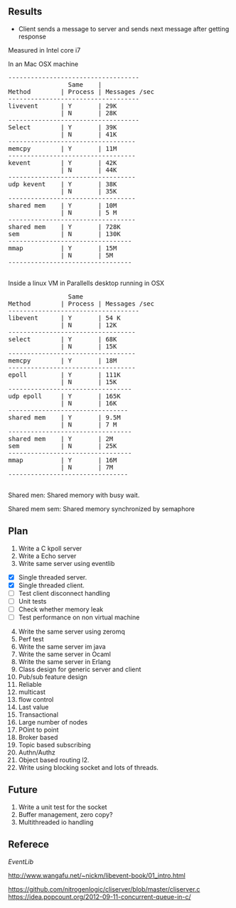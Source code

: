 Results
--------------------------------------

- Client sends a message to server and sends next message after getting response

Measured in Intel core i7

In an Mac OSX machine
<pre>
-----------------------------------
                Same    | 
Method        | Process | Messages /sec
-----------------------------------
livevent      | Y       | 29K
              | N       | 28K
-----------------------------------
Select        | Y       | 39K
              | N       | 41K
----------------------------------
memcpy        | Y       | 11M
----------------------------------
kevent        | Y       | 42K
              | N       | 44K
----------------------------------
udp kevent    | Y       | 38K
              | N       | 35K
----------------------------------
shared mem    | Y       | 10M
              | N       | 5 M
----------------------------------
shared mem    | Y       | 728K
sem           | N       | 130K
---------------------------------
mmap          | Y       | 15M
              | N       | 5M
---------------------------------

</pre>

Inside a linux VM in Parallells desktop running in OSX

<pre>
                Same
Method        | Process | Messages /sec
-----------------------------------
libevent      | Y       | 54 K
              | N       | 12K
----------------------------------
select        | Y       | 68K
              | N       | 15K
----------------------------------
memcpy        | Y       | 18M
----------------------------------
epoll         | Y       | 111K
              | N       | 15K
---------------------------------
udp epoll     | Y       | 165K
              | N       | 16K
--------------------------------
shared mem    | Y       | 9.5M
              | N       | 7 M
---------------------------------
shared mem    | Y       | 2M
sem           | N       | 25K
---------------------------------
mmap          | Y       | 16M
              | N       | 7M
--------------------------------

</pre>
Shared men: Shared memory with busy wait.

Shared mem sem: Shared memory synchronized by semaphore


Plan
------------------------------------
1. Write a C kpoll server
2. Write a Echo server
3. Write same server using eventlib

- [x] Single threaded server.
- [x] Single threaded client.
- [ ] Test client disconnect handling
- [ ] Unit tests
- [ ] Check whether memory leak
- [ ] Test performance on non virtual machine

4. Write the same server using zeromq
5. Perf test
6. Write the same server im java
7. Write the same server in Ocaml
8. Write the same server in Erlang
9. Class design for generic server and client
10. Pub/sub feature design
   1. Reliable
   2. multicast
   3. flow control
   4. Last value
   5. Transactional
   6. Large number of nodes
   7. POint to point
   8. Broker based
   9. Topic based subscribing
   10. Authn/Authz
   11. Object based routing
   l2. 
11. Write using blocking socket and lots of threads.


Future
--------------------------------
1. Write a unit test for the socket
1. Buffer management, zero copy?
2. Multithreaded io handling

Referece
-------------------------------
*EventLib*

http://www.wangafu.net/~nickm/libevent-book/01_intro.html

https://github.com/nitrogenlogic/cliserver/blob/master/cliserver.c
https://idea.popcount.org/2012-09-11-concurrent-queue-in-c/


